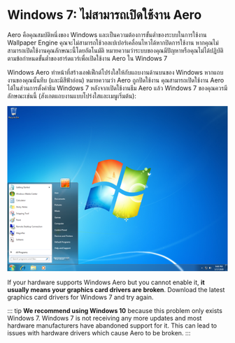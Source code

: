# Windows 7: ไม่สามารถเปิดใช้งาน Aero

Aero คือคุณสมบัติหนึ่งของ Windows และเป็นความต้องการขั้นต่ำของระบบในการใช้งาน Wallpaper Engine คุณจะไม่สามารถใช้วอลเปเปอร์เคลื่อนไหวได้หากปิดการใช้งาน หากคุณไม่สามารถเปิดใช้งานคุณลักษณะนี้โดยอัตโนมัติ หมายความว่าระบบของคุณมีปัญหาหรือคุณไม่ได้ปฏิบัติตามข้อกำหนดขั้นต่ำของฮาร์ดแวร์เพื่อเปิดใช้งาน Aero ใน Windows 7

Windows Aero ทำหน้าที่สร้างเอฟเฟ็กต์โปร่งใสให้กับแถบงานด้านบนของ Windows หากแถบงานของคุณนั้นทึบ (และมีสีฟ้าอ่อน) หมายความว่า Aero ถูกปิดใช้งาน คุณสามารถเปิดใช้งาน Aero ได้ในส่วนการตั้งค่าธีม Windows 7 หลังจากเปิดใช้งานธีม Aero แล้ว Windows 7 ของคุณควรมีลักษณะเช่นนี้ (สังเกตแถบงานแบบโปร่งใสและเมนูเริ่มต้น):

![Windows 7 with Aero](./w7.png)

If your hardware supports Windows Aero but you cannot enable it, **it usually means your graphics card drivers are broken**. Download the latest graphics card drivers for Windows 7 and try again.

::: tip **We recommend using Windows 10** because this problem only exists Windows 7. Windows 7 is not receiving any more updates and most hardware manufacturers have abandoned support for it. This can lead to issues with hardware drivers which cause Aero to be broken. :::